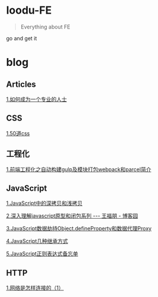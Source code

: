 # Ioodu-FE
> Everything about FE

go and get it

# blog
## Articles
[1.如何成为一个专业的人士](https://github.com/chinadbo/web-front-end/issues/4)
## CSS
[1.50道css](https://github.com/chinadbo/web-front-end/issues/5)
## 工程化
[1.前端工程化之自动构建gulp及模块打包webpack和parcel简介](https://github.com/chinadbo/web-front-end/issues/6)
## JavaScript
[1.JavaScript中的深拷贝和浅拷贝](https://github.com/chinadbo/web-front-end/issues/7)

[2.深入理解javascript原型和闭包系列 --- 王福朋 - 博客园](https://www.cnblogs.com/wangfupeng1988/p/4001284.html)

[3.JavaScript数据劫持Object.defineProperty和数据代理Proxy](https://github.com/chinadbo/web-front-end/issues/10)

[4.JavaScript几种继承方式](https://github.com/chinadbo/web-front-end/blob/master/js-inherit.js)

[5.JavaScript正则表达式备忘单](https://github.com/chinadbo/web-front-end/issues/11)

## HTTP
[1.网络是怎样连接的（1）](https://github.com/chinadbo/web-front-end/issues/8)
